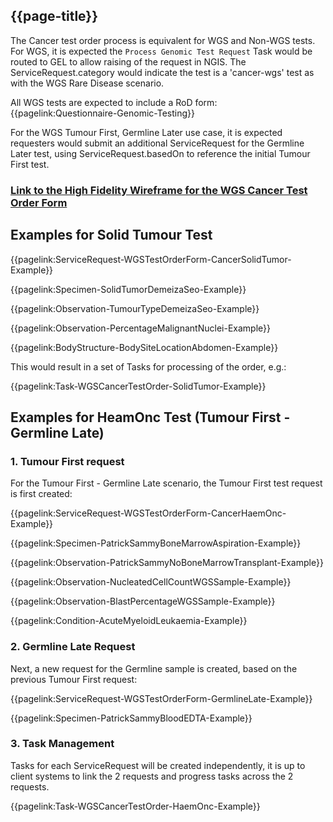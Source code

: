 ## {{page-title}}

The Cancer test order process is equivalent for WGS and Non-WGS tests.
For WGS, it is expected the `Process Genomic Test Request` Task would be routed to GEL to allow raising of the request in NGIS. The ServiceRequest.category would indicate the test is a 'cancer-wgs' test as with the WGS Rare Disease scenario.

All WGS tests are expected to include a RoD form: {{pagelink:Questionnaire-Genomic-Testing}}

For the WGS Tumour First, Germline Later use case, it is expected requesters would submit an additional ServiceRequest for the Germline Later test, using ServiceRequest.basedOn to reference the initial Tumour First test.

### [Link to the High Fidelity Wireframe for the WGS Cancer Test Order Form](https://4r1u14.axshare.com/?id=8k29q1&p=wgs_cancer_test_order&g=1)

## Examples for Solid Tumour Test

{{pagelink:ServiceRequest-WGSTestOrderForm-CancerSolidTumor-Example}}

{{pagelink:Specimen-SolidTumorDemeizaSeo-Example}}

{{pagelink:Observation-TumourTypeDemeizaSeo-Example}}

{{pagelink:Observation-PercentageMalignantNuclei-Example}}

{{pagelink:BodyStructure-BodySiteLocationAbdomen-Example}}

This would result in a set of Tasks for processing of the order, e.g.:

{{pagelink:Task-WGSCancerTestOrder-SolidTumor-Example}}

## Examples for HeamOnc Test (Tumour First - Germline Late)

### 1. Tumour First request

For the Tumour First - Germline Late scenario, the Tumour First test request is first created:

{{pagelink:ServiceRequest-WGSTestOrderForm-CancerHaemOnc-Example}}

{{pagelink:Specimen-PatrickSammyBoneMarrowAspiration-Example}}

{{pagelink:Observation-PatrickSammyNoBoneMarrowTransplant-Example}}

{{pagelink:Observation-NucleatedCellCountWGSSample-Example}}

{{pagelink:Observation-BlastPercentageWGSSample-Example}}

{{pagelink:Condition-AcuteMyeloidLeukaemia-Example}}

### 2. Germline Late Request

Next, a new request for the Germline sample is created, based on the previous Tumour First request:

{{pagelink:ServiceRequest-WGSTestOrderForm-GermlineLate-Example}}

{{pagelink:Specimen-PatrickSammyBloodEDTA-Example}}

### 3. Task Management

Tasks for each ServiceRequest will be created independently, it is up to client systems to link the 2 requests and progress tasks across the 2 requests.

{{pagelink:Task-WGSCancerTestOrder-HaemOnc-Example}}